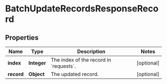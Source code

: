 

# BatchUpdateRecordsResponseRecord


## Properties

Name | Type | Description | Notes
------------ | ------------- | ------------- | -------------
**index** | **Integer** | The index of the record in &#x60;requests&#x60;. |  [optional]
**record** | **Object** | The updated record. |  [optional]



